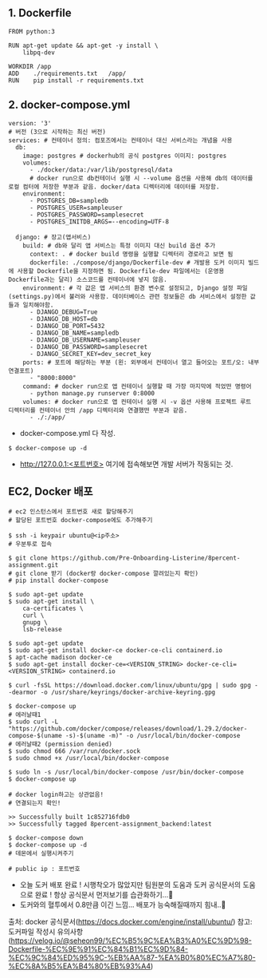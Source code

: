 ## 1. Dockerfile
```
FROM python:3

RUN apt-get update && apt-get -y install \
    libpq-dev

WORKDIR /app
ADD    ./requirements.txt   /app/
RUN    pip install -r requirements.txt
```
## 2. docker-compose.yml
```
version: '3'
# 버전 (3으로 시작하는 최신 버전)
services: # 컨테이너 정의: 컴포즈에서는 컨테이너 대신 서비스라는 개념을 사용
  db:
    image: postgres # dockerhub의 공식 postgres 이미지: postgres
    volumes:
      - ./docker/data:/var/lib/postgresql/data
      # docker run으로 db컨테이너 실행 시 --volume 옵션을 사용해 db의 데이터를 로컬 컴터에 저장한 부분과 같음. docker/data 디렉터리에 데이터를 저장함.
    environment:
      - POSTGRES_DB=sampledb
      - POSTGRES_USER=sampleuser
      - POSTGRES_PASSWORD=samplesecret
      - POSTGRES_INITDB_ARGS=--encoding=UTF-8

  django: # 장고(앱서비스)
    build: # db와 달리 앱 서비스는 특정 이미지 대신 build 옵션 추가
      context: . # docker build 명령을 실행할 디렉터리 경로라고 보면 됨
      dockerfile: ./compose/django/Dockerfile-dev # 개발용 도커 이미지 빌드에 사용할 Dockerfile을 지정하면 됨. Dockerfile-dev 파일에서는 (운영용 Dockerfile과는 달리) 소스코드를 컨테이너에 넣지 않음.
    environment: # 각 값은 앱 서비스의 환경 변수로 설정되고, Django 설정 파일(settings.py)에서 불러와 사용함. 데이터베이스 관련 정보들은 db 서비스에서 설정한 값들과 일치해야함.
      - DJANGO_DEBUG=True
      - DJANGO_DB_HOST=db
      - DJANGO_DB_PORT=5432
      - DJANGO_DB_NAME=sampledb
      - DJANGO_DB_USERNAME=sampleuser
      - DJANGO_DB_PASSWORD=samplesecret
      - DJANGO_SECRET_KEY=dev_secret_key
    ports: # 포트에 해당하는 부분 (왼: 외부에서 컨테이너 열고 들어오는 포트/오: 내부연결포트)
      - "8000:8000"
    command: # docker run으로 앱 컨테이너 실행할 때 가장 마지막에 적었떤 명령어
      - python manage.py runserver 0:8000
    volumes: # docker run으로 앱 컨테이너 실행 시 -v 옵션 사용해 프로젝트 루트 디렉터리를 컨테이너 안의 /app 디렉터리와 연결했떤 부분과 같음.
      - ./:/app/
```
* docker-compose.yml 다 작성.
```
$ docker-compose up -d
```
* http://127.0.0.1:<포트번호> 여기에 접속해보면 개발 서버가 작동되는 것.



## EC2, Docker 배포
```
# ec2 인스턴스에서 포트번호 새로 할당해주기
# 할당된 포트번호 docker-compose에도 추가해주기

$ ssh -i keypair ubuntu@<ip주소>
# 우분투로 접속

$ git clone https://github.com/Pre-Onboarding-Listerine/8percent-assignment.git
# git clone 받기 (docker랑 docker-compose 깔려있는지 확인)
# pip install docker-compose

$ sudo apt-get update
$ sudo apt-get install \
    ca-certificates \
    curl \
    gnupg \
    lsb-release
    
$ sudo apt-get update
$ sudo apt-get install docker-ce docker-ce-cli containerd.io
$ apt-cache madison docker-ce
$ sudo apt-get install docker-ce=<VERSION_STRING> docker-ce-cli=<VERSION_STRING> containerd.io

$ curl -fsSL https://download.docker.com/linux/ubuntu/gpg | sudo gpg --dearmor -o /usr/share/keyrings/docker-archive-keyring.gpg

$ docker-compose up
# 에러날때1
$ sudo curl -L "https://github.com/docker/compose/releases/download/1.29.2/docker-compose-$(uname -s)-$(uname -m)" -o /usr/local/bin/docker-compose
# 에러날때2 (permission denied)
$ sudo chmod 666 /var/run/docker.sock
$ sudo chmod +x /usr/local/bin/docker-compose

$ sudo ln -s /usr/local/bin/docker-compose /usr/bin/docker-compose
$ docker-compose up

# docker login하고는 상관없음!
# 연결되는지 확인!

>> Successfully built 1c852716fdb0
>> Successfully tagged 8percent-assignment_backend:latest

$ docker-compose down
$ docker-compose up -d
# 데몬에서 실행시켜주기

# public ip : 포트번호
```
* 오늘 도커 배포 완료 ! 시행착오가 많았지만 팀원분의 도움과 도커 공식문서의 도움으로 완료 ! 항상 공식문서 먼저보기를 습관화하기...💟
* 도커와의 혈투에서 0.8만큼 이긴 느낌... 배포가 능숙해질때까지 힘내..💟

출처: docker 공식문서(https://docs.docker.com/engine/install/ubuntu/)
참고: 도커파일 작성시 유의사항(https://velog.io/@seheon99/%EC%B5%9C%EA%B3%A0%EC%9D%98-Dockerfile-%EC%9E%91%EC%84%B1%EC%9D%84-%EC%9C%84%ED%95%9C-%EB%AA%87-%EA%B0%80%EC%A7%80-%EC%8A%B5%EA%B4%80%EB%93%A4)
